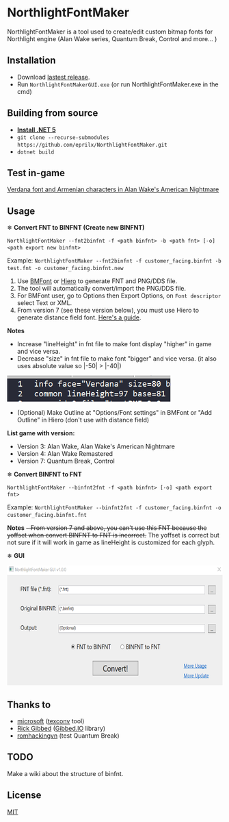 # NorthlightFontMaker
NorthlightFontMaker is a tool used to create/edit custom bitmap fonts for Northlight engine (Alan Wake series, Quantum Break, Control and more... )

## Installation

- Download [lastest release](https://github.com/eprilx/NorthlightFontMaker/releases).
- Run `NorthlightFontMakerGUI.exe` (or run NorthlightFontMaker.exe in the cmd)

## Building from source
- **[Install .NET 5](https://dotnet.microsoft.com/download/dotnet/5.0)**
- ``git clone --recurse-submodules https://github.com/eprilx/NorthlightFontMaker.git``
- ``dotnet build``

## Test in-game
[Verdana font and Armenian characters in Alan Wake's American Nightmare](https://github.com/eprilx/NorthlightFontMaker/blob/master/sampleImg/verdana+armenian.png?raw=true)

## Usage
❄ **Convert FNT to BINFNT (Create new BINFNT)**

```
NorthlightFontMaker --fnt2binfnt -f <path binfnt> -b <path fnt> [-o] <path export new binfnt>
```
Example: `NorthlightFontMaker --fnt2binfnt -f customer_facing.binfnt -b test.fnt -o customer_facing.binfnt.new`
1. Use [BMFont](https://www.angelcode.com/products/bmfont/) or [Hiero](https://github.com/libgdx/libgdx/wiki/Hiero) to generate FNT and PNG/DDS file.
2. The tool will automatically convert/import the PNG/DDS file.
3. For BMFont user, go to Options then Export Options, on `Font descriptor` select Text or XML.
4. From version 7 (see these version below), you must use Hiero to generate distance field font. [Here's a guide](https://github.com/libgdx/libgdx/wiki/Distance-field-fonts#generating-the-font).

**Notes**
- Increase "lineHeight" in fnt file to make font display "higher" in game and vice versa.
- Decrease "size" in fnt file to make font "bigger" and vice versa. (it also uses absolute value so |-50| > |-40|)
<img src="sampleImg/editFNT.png" />

- (Optional) Make Outline at "Options/Font settings" in BMFont or "Add Outline" in Hiero (don't use with distance field)

**List game with version:**
- Version 3: Alan Wake, Alan Wake's American Nightmare
- Version 4: Alan Wake Remastered
- Version 7: Quantum Break, Control

❄ **Convert BINFNT to FNT**
```
NorthlightFontMaker --binfnt2fnt -f <path binfnt> [-o] <path export fnt>
```
Example: ``NorthlightFontMaker --binfnt2fnt -f customer_facing.binfnt -o customer_facing.binfnt.fnt``

**Notes**
~~- From version 7 and above, you can't use this FNT because the yoffset when convert BINFNT to FNT is incorrect.~~ The yoffset is correct but not sure if it will work in game as lineHeight is customized for each glyph.


❄ **GUI**

<img src="sampleImg/guiScreen.png" height="280"/>

## Thanks to
- [microsoft](https://github.com/microsoft) ([texconv](https://github.com/microsoft/DirectXTex) tool)
- [Rick Gibbed](https://github.com/gibbed) ([Gibbed.IO](https://github.com/gibbed/Gibbed.IO) library)
- [romhackingvn](https://github.com/romhackingvn) (test Quantum Break)
## TODO
Make a wiki about the structure of binfnt.

## License
[MIT](LICENSE)
